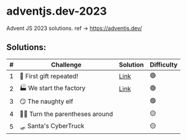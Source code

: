 # adventjs.dev-2023
Advent JS 2023 solutions. ref -> https://adventjs.dev/

## Solutions:

| #  | Challenge  |  Solution | Difficulty  |
|---|---|---|---|
|  1| 🎁 First gift repeated! | [Link](challenges/01-first-gift-repeated)  | 🟢  |
|  2| 🏭 We start the factory  |  [Link](challenges/02-we-start-the-factory) |  🟢 |
|  3| 😏 The naughty elf |   | 🟢  |
|  4| 😵‍💫 Turn the parentheses around  |   | 🟡  |
|  5| 🛷 Santa's CyberTruck  |   |  🟡 |
